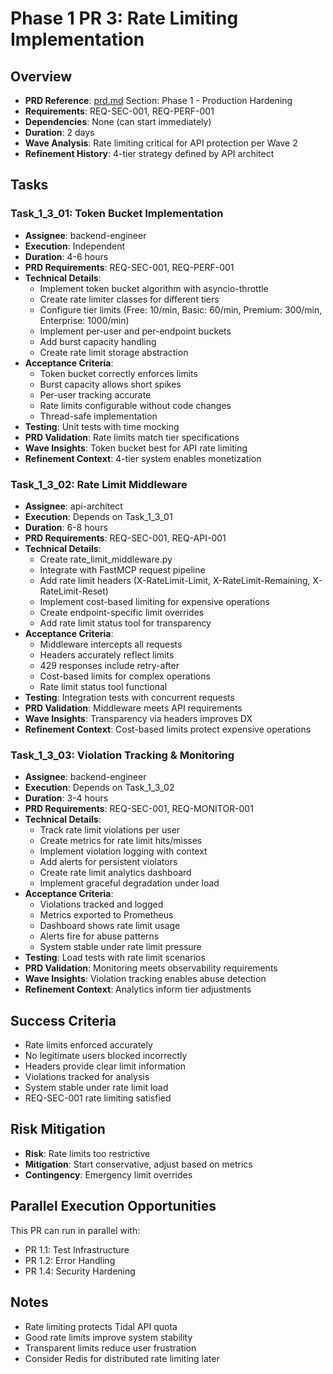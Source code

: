 # Phase 1 PR 3: Rate Limiting Implementation

## Overview
- **PRD Reference**: [prd.md](./prd.md) Section: Phase 1 - Production Hardening
- **Requirements**: REQ-SEC-001, REQ-PERF-001
- **Dependencies**: None (can start immediately)
- **Duration**: 2 days
- **Wave Analysis**: Rate limiting critical for API protection per Wave 2
- **Refinement History**: 4-tier strategy defined by API architect

## Tasks

### Task_1_3_01: Token Bucket Implementation
- **Assignee**: backend-engineer
- **Execution**: Independent
- **Duration**: 4-6 hours
- **PRD Requirements**: REQ-SEC-001, REQ-PERF-001
- **Technical Details**:
  - Implement token bucket algorithm with asyncio-throttle
  - Create rate limiter classes for different tiers
  - Configure tier limits (Free: 10/min, Basic: 60/min, Premium: 300/min, Enterprise: 1000/min)
  - Implement per-user and per-endpoint buckets
  - Add burst capacity handling
  - Create rate limit storage abstraction
- **Acceptance Criteria**:
  - Token bucket correctly enforces limits
  - Burst capacity allows short spikes
  - Per-user tracking accurate
  - Rate limits configurable without code changes
  - Thread-safe implementation
- **Testing**: Unit tests with time mocking
- **PRD Validation**: Rate limits match tier specifications
- **Wave Insights**: Token bucket best for API rate limiting
- **Refinement Context**: 4-tier system enables monetization

### Task_1_3_02: Rate Limit Middleware
- **Assignee**: api-architect
- **Execution**: Depends on Task_1_3_01
- **Duration**: 6-8 hours
- **PRD Requirements**: REQ-SEC-001, REQ-API-001
- **Technical Details**:
  - Create rate_limit_middleware.py
  - Integrate with FastMCP request pipeline
  - Add rate limit headers (X-RateLimit-Limit, X-RateLimit-Remaining, X-RateLimit-Reset)
  - Implement cost-based limiting for expensive operations
  - Create endpoint-specific limit overrides
  - Add rate limit status tool for transparency
- **Acceptance Criteria**:
  - Middleware intercepts all requests
  - Headers accurately reflect limits
  - 429 responses include retry-after
  - Cost-based limits for complex operations
  - Rate limit status tool functional
- **Testing**: Integration tests with concurrent requests
- **PRD Validation**: Middleware meets API requirements
- **Wave Insights**: Transparency via headers improves DX
- **Refinement Context**: Cost-based limits protect expensive operations

### Task_1_3_03: Violation Tracking & Monitoring
- **Assignee**: backend-engineer
- **Execution**: Depends on Task_1_3_02
- **Duration**: 3-4 hours
- **PRD Requirements**: REQ-SEC-001, REQ-MONITOR-001
- **Technical Details**:
  - Track rate limit violations per user
  - Create metrics for rate limit hits/misses
  - Implement violation logging with context
  - Add alerts for persistent violators
  - Create rate limit analytics dashboard
  - Implement graceful degradation under load
- **Acceptance Criteria**:
  - Violations tracked and logged
  - Metrics exported to Prometheus
  - Dashboard shows rate limit usage
  - Alerts fire for abuse patterns
  - System stable under rate limit pressure
- **Testing**: Load tests with rate limit scenarios
- **PRD Validation**: Monitoring meets observability requirements
- **Wave Insights**: Violation tracking enables abuse detection
- **Refinement Context**: Analytics inform tier adjustments

## Success Criteria
- Rate limits enforced accurately
- No legitimate users blocked incorrectly
- Headers provide clear limit information
- Violations tracked for analysis
- System stable under rate limit load
- REQ-SEC-001 rate limiting satisfied

## Risk Mitigation
- **Risk**: Rate limits too restrictive
- **Mitigation**: Start conservative, adjust based on metrics
- **Contingency**: Emergency limit overrides

## Parallel Execution Opportunities
This PR can run in parallel with:
- PR 1.1: Test Infrastructure
- PR 1.2: Error Handling
- PR 1.4: Security Hardening

## Notes
- Rate limiting protects Tidal API quota
- Good rate limits improve system stability
- Transparent limits reduce user frustration
- Consider Redis for distributed rate limiting later